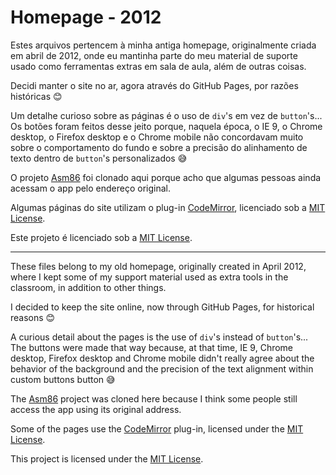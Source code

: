# Homepage - 2012

Estes arquivos pertencem à minha antiga homepage, originalmente criada em abril de 2012, onde eu mantinha parte do meu material de suporte usado como ferramentas extras em sala de aula, além de outras coisas.

Decidi manter o site no ar, agora através do GitHub Pages, por razões históricas 😊

Um detalhe curioso sobre as páginas é o uso de `div`'s em vez de `button`'s... Os botões foram feitos desse jeito porque, naquela época, o IE 9, o Chrome desktop, o Firefox desktop e o Chrome mobile não concordavam muito sobre o comportamento do fundo e sobre a precisão do alinhamento de texto dentro de `button`'s personalizados 😅

O projeto [Asm86](https://github.com/carlosrafaelgn/Asm86) foi clonado aqui porque acho que algumas pessoas ainda acessam o app pelo endereço original.

Algumas páginas do site utilizam o plug-in [CodeMirror](https://codemirror.net), licenciado sob a [MIT License](https://codemirror.net/LICENSE).

Este projeto é licenciado sob a [MIT License](https://github.com/carlosrafaelgn/Homepage2012/blob/main/LICENSE).

---

These files belong to my old homepage, originally created in April 2012, where I kept some of my support material used as extra tools in the classroom, in addition to other things.

I decided to keep the site online, now through GitHub Pages, for historical reasons 😊

A curious detail about the pages is the use of `div`'s instead of `button`'s... The buttons were made that way because, at that time, IE 9, Chrome desktop, Firefox desktop and Chrome mobile didn't really agree about the behavior of the background and the precision of the text alignment within custom buttons button 😅

The [Asm86](https://github.com/carlosrafaelgn/Asm86) project was cloned here because I think some people still access the app using its original address.

Some of the pages use the [CodeMirror](https://codemirror.net) plug-in, licensed under the [MIT License](https://codemirror.net/LICENSE).

This project is licensed under the [MIT License](https://github.com/carlosrafaelgn/Homepage2012/blob/main/LICENSE).
